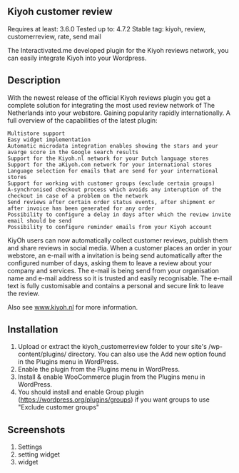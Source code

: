 ## Kiyoh customer review
Requires at least: 3.6.0
Tested up to: 4.7.2
Stable tag: kiyoh, review, customerreview, rate, send mail

The Interactivated.me developed plugin for the Kiyoh reviews network, you can easily integrate Kiyoh into your Wordpress.

## Description
With the newest release of the official Kiyoh reviews plugin you get a complete solution for integrating the most used review network of The Netherlands into your webstore. Gaining popularity rapidly internationally. A full overview of the capabilities of the latest plugin:

    Multistore support
    Easy widget implementation
    Automatic microdata integration enables showing the stars and your avarge score in the Google search results
    Support for the Kiyoh.nl network for your Dutch language stores
    Support for the aKiyoh.com network for your international stores
    Language selection for emails that are send for your international stores
    Support for working with customer groups (exclude certain groups)
    A-synchronised checkout process which avoids any interuption of the checkout in case of a problem on the network
    Send reviews after certain order status events, after shipment or after invoice has been generated for any order
    Possibility to configure a delay in days after which the review invite email should be send
    Possibility to configure reminder emails from your Kiyoh account

KiyOh users can now automatically collect customer reviews, publish them and share reviews in social media. When a customer places an order in your webstore, an e-mail with a invitation is being send automatically after the configured number of days, asking them to leave a review about your company and services. The e-mail is being send from your organisation name and e-mail address so it is trusted and easily recognisable. The e-mail text is fully customisable and contains a personal and secure link to leave the review.

Also see www.kiyoh.nl for more information.

## Installation
1. Upload or extract the kiyoh_customerreview folder to your site\'s /wp-content/plugins/ directory. You can also use the Add new option found in the Plugins menu in WordPress.
2. Enable the plugin from the Plugins menu in WordPress.
3. Install & enable WooCommerce plugin from the Plugins menu in WordPress.
4. You should install and enable Group plugin (https://wordpress.org/plugins/groups) if you want groups to use "Exclude customer groups"

## Screenshots
1. Settings
2. setting widget 
3. widget
